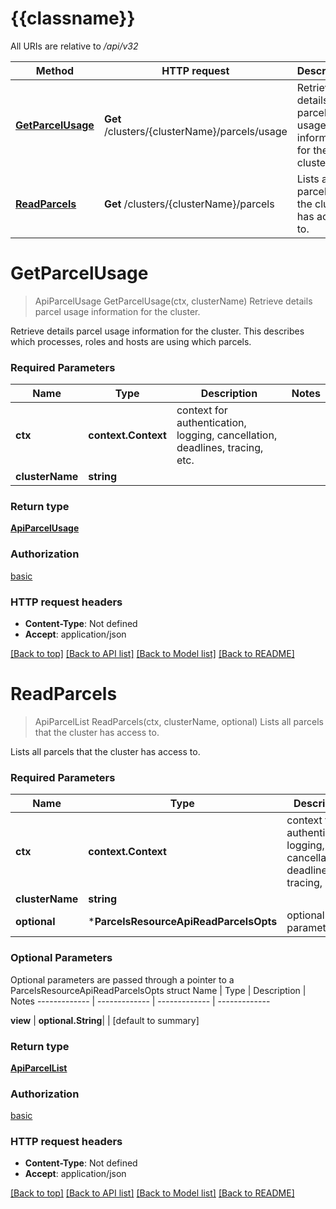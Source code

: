 # {{classname}}

All URIs are relative to */api/v32*

Method | HTTP request | Description
------------- | ------------- | -------------
[**GetParcelUsage**](ParcelsResourceApi.md#GetParcelUsage) | **Get** /clusters/{clusterName}/parcels/usage | Retrieve details parcel usage information for the cluster.
[**ReadParcels**](ParcelsResourceApi.md#ReadParcels) | **Get** /clusters/{clusterName}/parcels | Lists all parcels that the cluster has access to.

# **GetParcelUsage**
> ApiParcelUsage GetParcelUsage(ctx, clusterName)
Retrieve details parcel usage information for the cluster.

Retrieve details parcel usage information for the cluster. This describes which processes, roles and hosts are using which parcels.

### Required Parameters

Name | Type | Description  | Notes
------------- | ------------- | ------------- | -------------
 **ctx** | **context.Context** | context for authentication, logging, cancellation, deadlines, tracing, etc.
  **clusterName** | **string**|  | 

### Return type

[**ApiParcelUsage**](ApiParcelUsage.md)

### Authorization

[basic](../README.md#basic)

### HTTP request headers

 - **Content-Type**: Not defined
 - **Accept**: application/json

[[Back to top]](#) [[Back to API list]](../README.md#documentation-for-api-endpoints) [[Back to Model list]](../README.md#documentation-for-models) [[Back to README]](../README.md)

# **ReadParcels**
> ApiParcelList ReadParcels(ctx, clusterName, optional)
Lists all parcels that the cluster has access to.

Lists all parcels that the cluster has access to.

### Required Parameters

Name | Type | Description  | Notes
------------- | ------------- | ------------- | -------------
 **ctx** | **context.Context** | context for authentication, logging, cancellation, deadlines, tracing, etc.
  **clusterName** | **string**|  | 
 **optional** | ***ParcelsResourceApiReadParcelsOpts** | optional parameters | nil if no parameters

### Optional Parameters
Optional parameters are passed through a pointer to a ParcelsResourceApiReadParcelsOpts struct
Name | Type | Description  | Notes
------------- | ------------- | ------------- | -------------

 **view** | **optional.String**|  | [default to summary]

### Return type

[**ApiParcelList**](ApiParcelList.md)

### Authorization

[basic](../README.md#basic)

### HTTP request headers

 - **Content-Type**: Not defined
 - **Accept**: application/json

[[Back to top]](#) [[Back to API list]](../README.md#documentation-for-api-endpoints) [[Back to Model list]](../README.md#documentation-for-models) [[Back to README]](../README.md)

